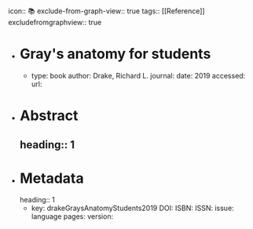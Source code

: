 icon:: 📚
exclude-from-graph-view:: true
tags:: [[Reference]]
excludefromgraphview:: true

- # Gray's anatomy for students
	- type: book
	  author: Drake, Richard L.
	  journal: 
	  date: 2019
	  accessed: 
	  url:
- # Abstract
  heading:: 1
	-
- # Metadata
  heading:: 1
	- key: drakeGraysAnatomyStudents2019
	  DOI: 
	  ISBN: 
	  ISSN: 
	  issue: 
	  language 
	  pages: 
	  version: